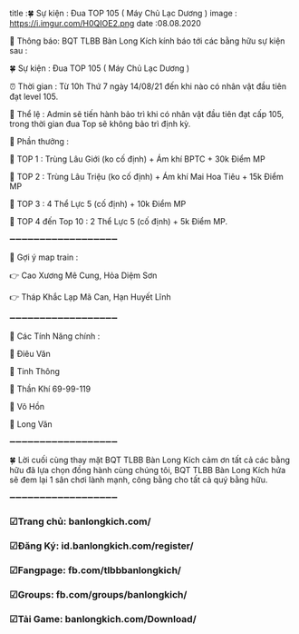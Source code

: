 title :🍀 Sự kiện : Đua TOP 105 ( Máy Chủ Lạc Dương )
image : https://i.imgur.com/H0QIOE2.png
date  :08.08.2020

🎀 Thông báo: BQT TLBB Bàn Long Kích kính báo tới các bằng hữu sự kiện sau :

🍀 Sự kiện : Đua TOP 105 ( Máy Chủ Lạc Dương )

⏰ Thời gian : Từ 10h Thứ 7 ngày 14/08/21 đến khi nào có nhân vật đầu tiên đạt level 105.

🔰 Thể lệ : Admin sẽ tiến hành bảo trì khi có nhân vật đầu tiên đạt cấp 105, trong thời gian đua Top sẽ không bảo trì định kỳ.

🔰 Phần thưởng : 

🏁 TOP 1 : Trùng Lâu Giới (ko cố định) + Ám khí BPTC + 30k Điểm MP

🏁 TOP 2 : Trùng Lâu Triệu (ko cố định) + Ám khí Mai Hoa Tiêu + 15k Điểm MP

🏁 TOP 3 : 4 Thể Lực 5 (cố định) + 10k Điểm MP

🏁 TOP 4 đến Top 10 : 2 Thể Lực 5 (cố định) + 5k Điểm MP.

➖➖➖➖➖➖➖➖➖➖➖➖➖➖➖➖➖➖

🔷 Gợi ý map train : 

👉 Cao Xương Mê Cung, Hỏa Diệm Sơn

👉 Tháp Khắc Lạp Mã Can, Hạn Huyết Lĩnh

➖➖➖➖➖➖➖➖➖➖➖➖➖➖➖➖➖➖

🔰 Các Tính Năng chính : 

🌾 Điêu Văn

🌾 Tinh Thông

🌾 Thần Khí 69-99-119

🌾 Võ Hồn

🌾 Long Văn

➖➖➖➖➖➖➖➖➖➖➖➖➖➖➖➖➖➖

🍀 Lời cuối cùng thay mặt BQT TLBB Bàn Long Kích cảm ơn tất cả các bằng hữu đã lựa chọn đồng hành cùng chúng tôi, BQT TLBB Bàn Long Kích hứa sẽ đem lại 1 sân chơi lành mạnh, công bằng cho tất cả quý bằng hữu.

➖➖➖➖➖➖➖➖➖➖➖➖➖➖➖➖➖➖

### ☑Trang chủ: banlongkich.com/

### ☑Đăng Ký: id.banlongkich.com/register/

### ☑Fangpage: fb.com/tlbbbanlongkich/

### ☑Groups: fb.com/groups/banlongkich/

### ☑Tải Game: banlongkich.com/Download/
